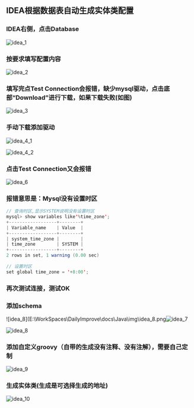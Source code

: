 ## IDEA根据数据表自动生成实体类配置

### IDEA右侧，点击Database

<img src="E:\WorkSpaces\DailyImprove\docs\Java\img\idea_1.png" alt="idea_1"  />

### 按要求填写配置内容

![idea_2](E:\WorkSpaces\DailyImprove\docs\Java\img\idea_2.png)

### 填写完点Test Connection会报错，缺少mysql驱动，点击底部“Download”进行下载，如果下载失败(如图)

![idea_3](E:\WorkSpaces\DailyImprove\docs\Java\img\idea_3.png)

### 手动下载添加驱动

![idea_4_1](E:\WorkSpaces\DailyImprove\docs\Java\img\idea_4_1.png)

![idea_4_2](E:\WorkSpaces\DailyImprove\docs\Java\img\idea_4_2.png)

### 点击Test Connection又会报错

![idea_6](E:\WorkSpaces\DailyImprove\docs\Java\img\idea_6.png)

### 报错意思是：Mysql没有设置时区

```java
// 查询时区,显示SYSTEM说明没有设置时区
mysql> show variables like'%time_zone';
+------------------+--------+
| Variable_name    | Value  |
+------------------+--------+
| system_time_zone |        |
| time_zone        | SYSTEM |
+------------------+--------+
2 rows in set, 1 warning (0.00 sec)
    
// 设置时区
set global time_zone = '+8:00';
```

### 再次测试连接，测试OK

### 添加schema

![idea_8](E:\WorkSpaces\DailyImprove\docs\Java\img\idea_8.png![idea_7](E:\WorkSpaces\DailyImprove\docs\Java\img\idea_7.png)

![idea_8](E:\WorkSpaces\DailyImprove\docs\Java\img\idea_8.png)

### 添加自定义groovy（自带的生成没有注释、没有注解），需要自己定制

![idea_9](E:\WorkSpaces\DailyImprove\docs\Java\img\idea_9.png)

### 生成实体类(生成是可选择生成的地址)

![idea_10](E:\WorkSpaces\DailyImprove\docs\Java\img\idea_10.png)